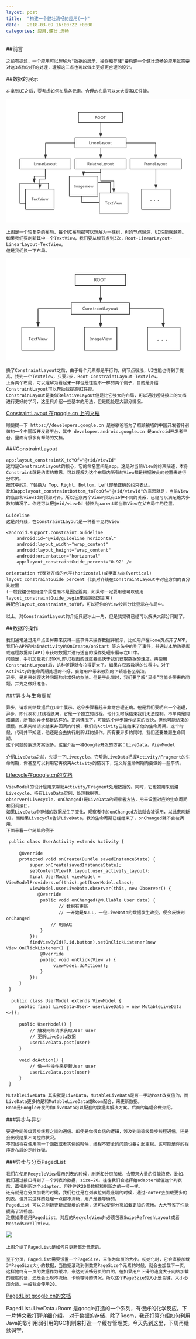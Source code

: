 ```yaml
---
layout: post
title:  "构建一个健壮流畅的应用(一)"
date:   2018-03-09 16:00:22 +0800
categories: 应用,健壮,流畅
---
```


##前言

	之前有提过，一个应用可以理解为"数据的展示、操作和存储"要构建一个健壮流畅的应用就需要对这3点做较好的处理，理解这三点也可以做出更好更合理的设计。
	
##数据的展示
	
	在拿到UI之后，要考虑如何布局各元素。合理的布局可以大大提高UI性能。
	
![](https://raw.githubusercontent.com/fanshidong1993/RES/master/layout.png)

	上图是一个较复杂的布局，每个UI布局都可以理解为一棵树，树的节点越深，UI性能就越差。
	如果我们要刷新其中一个TextView，我们要从根节点到3次，Root-LinearLayout-LinearLayout-TextView。
	但是我们换一下布局。
	
![](https://raw.githubusercontent.com/fanshidong1993/RES/master/ConstraintLayout.png)

	换了ConstraintLayout之后，由于每个元素都是平行的，树节点很浅，UI性能也得到了提高，找到一个TextView，只要2步，Root-ConstraintLayout-TextView。
	上诉两个布局，可以理解为看起来一样但是性能不一样的两个例子，目的是介绍ConstraintLayout可以帮助我提高UI性能。
	ConstrainLayout是类似RelativeLayout但是比它强大的布局，可以通过超链接上的文档进行更好的学习，这里只介绍一些基本的用法，但是能处理大部分情况。
	
[ConstraintLayout 在google.cn 上的文档](https://developer.android.google.cn/reference/android/support/constraint/ConstraintLayout.html)
	
	顺便提一下 https://developers.google.cn 是谷歌爸爸为了照顾被墙的中国开发者特别做的一个中国版开发者平台，其中 developer.android.google.cn 是android开发者平台，里面有很多有帮助的文档。
	
###ConstraintLayout

	app:layout_constraintX_toYOf="@+id/viewId"
	这句是ConstraintLayout的核心，它的命名空间是app。这是对当前View的约束描述，本身Constraint就是约束的意思。可以理解为这个布局内所有的View都是根据彼此的位置来进行分布的。
	把其中的X，Y替换为 Top、Right、Bottom、Left即是正确的约束表达。
	比如app:layout_constraintBottom_toTopOf="@+id/viewId"的意思就是，当前View的底部和viewId的顶部对齐。所以任意两个View可以有16种不同的关系，已经可以满足绝大多数的情况了。你还可以把@+id/viewId 替换为parent即当前View在父布局中的位置。
	
	Guideline
	这是对齐线，在ConstraintLayout是一种看不见的View
	
```
<android.support.constraint.Guideline
    android:id="@+id/guideline_horizontal"
    android:layout_width="wrap_content"
    android:layout_height="wrap_content"
    android:orientation="horizontal"
    app:layout_constraintGuide_percent="0.92" />

```

	orientation 代表对齐线的水平(horizontal)或垂直方向(vertical)
	layout_constraintGuide_percent 代表对齐线在ConstraintLayout中对应方向的百分比位置
	(一般我建议使用这个属性而不是固定距离，如果你一定要用也可以使用layout_constraintGuide_begin来设置固定距离)
	再配合layout_constraintX_toYOf，可以把你的View按百分比显示在布局中。
	
	以上，对ConstraintLayout的介绍只是冰山一角，但是我觉得已经可以解决大部分问题了。
	
##数据的操作

	我们通常通过用户点击屏幕来获得一些事件来操作数据并展示，比如用户在Home页点开了APP，我们在APP的MainActivity的OnCreate/onStart 等方法中的到了事件，并通过本地数据库或远程数据库(API)来获取数据并进行适当的操作处理来展示在UI中。
	问题是，手机加载我们的XML即UI视图的速度要远快于我们获取数据的速度。再使用ConstraintLayout后，这种差距就会拉得更大了。如果在获取数据的过程中，对于Activity的生命周期处理的不好，会给用户带来强烈的卡顿感甚至崩溃。
	异步，是用来处理这种问题的非常好的办法。但是于此同时，我们要了解“异步”可能会带来的问题。并为之做好准备。
	
###异步与生命周期

	异步，请求网络数据后在UI中展示。这个步骤看起来非常合理正确。但是我们要明白一个道理，异步，即代表和UI线程脱离，它是一个独立的线程。他什么时候结束我们无法控制。不单纯是网络请求，所有的异步都是这样的。正常情况下，可能这个异步操作结束的很快，但也可能结束的很慢。如果网络请求结束并回调的时候，我们的Activity已经结束了他的生命周期。这个时候，代码并不知道，他还是会去执行刷新UI的操作。所有要异步的同时，我们还要兼顾生命周期。
	这个问题的解决方案很多，这里介绍一种Google开发的方案：LiveData，ViewModel
	
	介绍LiveData之前，先提一下Livecycle。它帮助LiveData把握Activity/Fragment的生命周期，你甚至可以利用它再脱离Activity的情况下，定义好生命周期内要做的一些事情。

[Lifecycle在google.cn的文档](https://developer.android.google.cn/reference/android/arch/lifecycle/Lifecycle.html)

	ViewModel的设计是用来帮助Activity/Fragment处理数据的。同时，它也被用来创建Livecycle，持有LiveData实例，处理数据等。
	observer(Livecycle，onChanged)是LiveData的观察者方法，用来设置对应的生命周期和回调接口。
	如果LiveData中存储的数据发生了变化，观察者中的onChanged方法就会被调用，以此来刷新UI。而如果Livecycle告诉LiveData，我的生命周期已经结束了，onChanged就不会被调用。
	下面来看一个简单的例子
	
```
 public class UserActivity extends Activity {

     @Override
     protected void onCreate(Bundle savedInstanceState) {
         super.onCreate(savedInstanceState);
         setContentView(R.layout.user_activity_layout);
         final UserModel viewModel = ViewModelProviders.of(this).get(UserModel.class);
         viewModel.userLiveData.observer(this, new Observer() {
            @Override
             public void onChanged(@Nullable User data) {
             		// 数据有更新
             		// 一开始是NULL，一但LiveData的数据发生改变，便会反馈到onChanged
                 // 刷新UI
             }
         });
         findViewById(R.id.button).setOnClickListener(new View.OnClickListener() {
             @Override
             public void onClick(View v) {
                  viewModel.doAction();
             }
         });
     }
 }
 
  public class UserModel extends ViewModel {
     public final LiveData<User> userLiveData = new MutableLiveData
<>();

     public UserModel() {
         // 触发网络请求获取User user
         // 更新LiveData数据
         userLiveData.post(user)
     }

     void doAction() {
         // 做一些操作来更新User user
         userLiveData.post(user)
     }
 }
```

	MutableLiveData 其实就是LiveData，MutableLiveData是可一手动Post改变值的，而LiveData更多的是和MutableLiveData或Room配合，来更新数据。
	Room是Google开发的和LiveData可以配套的数据库解决方案。后面的篇幅会做介绍。
	
###异步与异步

	要避免同等级异步线程之间的通信。即使是你很自信的逻辑，涉及到同等级异步线程通信，还是会出现结果不可控的状况。
	不同线程在使用同一个函数或者实例的时候，线程不安全的问题也要引起重视，这可能是你的程序发布后的定时炸弹。
	
###异步与分页PagedList

	我们在使用RecycleView显示列表的时候，刷新和分页加载，会带来大量的性能浪费。比如，我们通过接口得到了一个列表的数据，size=20。往往我们会选择给adapter赋值这个列表后，直接刷新这个adapter。但往往这20条数据和刷新之前一摸一样。
	还有就是在分页加载的时候，我们往往是在列表拉到最底端的时候，通过Footer去加载更多的列表。但其实这样的处理一点都不流畅，用户是要等待的。
	PagedList 可以只刷新更新或新增的元素，还可以使得分页加载更加的流畅。大大节省了性能提高了流畅度。
	注意如果使用PagedList，对应的RecycleView外必须包裹SwipeRefreshLayout或者NestedScrollView。
	
![](https://developer.android.google.cn/images/topic/libraries/architecture/paging-threading.gif)

	上图介绍了PagedList是如何只更新部分元素的。
	
	至于分页，PagedList需要设置一个PageSize，来作为单页的大小。初始化时，它会直接加载3*PageSize大小的数据，当数据滚动到倒数第PageSize个元素的时候，就会去加载下一页。这样始终有一页的数据作为缓冲，来达到流畅分页的目的，但如果用户下滑的速度大于网络加载的速度的话，还是会出现不流畅，卡顿等待的情况，所以这个PageSzie的大小是关键，大小必须合适。一般我会使用20。
	
[PagedList google.cn的文档](https://developer.android.google.cn/reference/android/arch/paging/PagedList.html)

PagedList+LiveData+Room 是google打造的一个系列，有很好的化学反应。下一片博文我打算详细介绍。
对于数据的存储，除了Room，我还打算介绍如何利用Java的软引用弱引用的GC机制来打造一个缓存管理类。今天先到这里，下周再继续码字，
	




